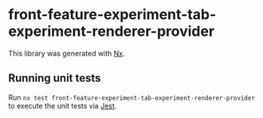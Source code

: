 # front-feature-experiment-tab-experiment-renderer-provider

This library was generated with [Nx](https://nx.dev).

## Running unit tests

Run `nx test front-feature-experiment-tab-experiment-renderer-provider` to execute the unit tests via [Jest](https://jestjs.io).
